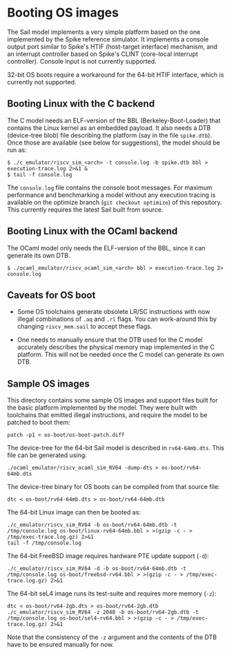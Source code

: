 Booting OS images
=================

The Sail model implements a very simple platform based on the one
implemented by the Spike reference simulator.  It implements a console
output port similar to Spike's HTIF (host-target interface) mechanism,
and an interrupt controller based on Spike's CLINT (core-local
interrupt controller).  Console input is not currently supported.

32-bit OS boots require a workaround for the 64-bit HTIF interface,
which is currently not supported.

Booting Linux with the C backend
--------------------------------

The C model needs an ELF-version of the BBL (Berkeley-Boot-Loader)
that contains the Linux kernel as an embedded payload.  It also needs
a DTB (device-tree blob) file describing the platform (say in the file
`spike.dtb`).  Once those are available (see below for suggestions),
the model should be run as:

```
$ ./c_emulator/riscv_sim_<arch> -t console.log -b spike.dtb bbl > execution-trace.log 2>&1 &
$ tail -f console.log
```
The `console.log` file contains the console boot messages. For maximum
performance and benchmarking a model without any execution tracing is
available on the optimize branch (`git checkout optimize`) of this
repository. This currently requires the latest Sail built from source.

Booting Linux with the OCaml backend
------------------------------------

The OCaml model only needs the ELF-version of the BBL, since it can generate its
own DTB.
```
$ ./ocaml_emulator/riscv_ocaml_sim_<arch> bbl > execution-trace.log 2> console.log
```

Caveats for OS boot
-------------------

- Some OS toolchains generate obsolete LR/SC instructions with now
  illegal combinations of `.aq` and `.rl` flags.  You can work-around
  this by changing `riscv_mem.sail` to accept these flags.

- One needs to manually ensure that the DTB used for the C model
  accurately describes the physical memory map implemented in the C
  platform.  This will not be needed once the C model can generate its
  own DTB.

Sample OS images
----------------

This directory contains some sample OS images and support files built
for the basic platform implemented by the model.  They were built with
toolchains that emitted illegal instructions, and require the model to
be patched to boot them:

```
patch -p1 < os-boot/os-boot-patch.diff
```

The device-tree for the 64-bit Sail model is described in `rv64-64mb.dts`.  This file
can be generated using:
```
./ocaml_emulator/riscv_ocaml_sim_RV64 -dump-dts > os-boot/rv64-64mb.dts
```

The device-tree binary for OS boots can be compiled from that source file:
```
dtc < os-boot/rv64-64mb.dts > os-boot/rv64-64mb.dtb
```

The 64-bit Linux image can then be booted as:
```
./c_emulator/riscv_sim_RV64 -b os-boot/rv64-64mb.dtb -t /tmp/console.log os-boot/linux-rv64-64mb.bbl > >(gzip -c - > /tmp/exec-trace.log.gz) 2>&1
tail -f /tmp/console.log
```

The 64-bit FreeBSD image requires hardware PTE update support (`-d`):
```
./c_emulator/riscv_sim_RV64 -d -b os-boot/rv64-64mb.dtb -t /tmp/console.log os-boot/freebsd-rv64.bbl > >(gzip -c - > /tmp/exec-trace.log.gz) 2>&1
```

The 64-bit seL4 image runs its test-suite and requires more memory (`-z`):
```
dtc < os-boot/rv64-2gb.dts > os-boot/rv64-2gb.dtb
./c_emulator/riscv_sim_RV64 -z 2048 -b os-boot/rv64-2gb.dtb -t /tmp/console.log os-boot/sel4-rv64.bbl > >(gzip -c - > /tmp/exec-trace.log.gz) 2>&1
```

Note that the consistency of the `-z` argument and the contents of the
DTB have to be ensured manually for now.
